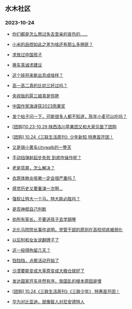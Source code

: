 ## 水木社区 
### 2023-10-24

+ [你们都是怎么熬过失去至亲的哀伤的……](https://www.mysmth.net/nForum/article/Tooooold/369148)

+ [小米的品控如此之差为啥还有那么多拥趸？](https://www.mysmth.net/nForum/article/DigiHome/1242906)

+ [求放过中国孩子](https://www.mysmth.net/nForum/article/FamilyLife/1766445559)

+ [换车真诚求建议](https://www.mysmth.net/nForum/article/GreenAuto/1390700)

+ [这个娃将来能出息成啥样？](https://www.mysmth.net/nForum/article/ChildEducation/2296184)

+ [高一高二真的比初三好过吗？](https://www.mysmth.net/nForum/article/PreUnivEdu/115513)

+ [央视版的扈三娘真是惊艳](https://www.mysmth.net/nForum/article/TV/1660069)

+ [中国作家海漄获2023雨果奖](https://www.mysmth.net/nForum/article/NetNovel/477662)

+ [发个帖子问一下，可能很多人都不知道，陈年小麦可以吃吗？](https://www.mysmth.net/nForum/article/Food/1692603)

+ [[团购]10.23-10.29 陕西洛川苹果团又和大家见面了团购](https://www.mysmth.net/nForum/article/ADAgent_TG/1311104)

+ [[团购] 10.24《三联生活周刊》少年新知 特惠首开团！](https://www.mysmth.net/nForum/article/ADAgent_TG/1311155)

+ [又是骑小黄车citywalk的一整天](https://www.mysmth.net/nForum/article/Tooooold/369518)

+ [手动挡弹射起步失败 到底咋操作呢？](https://www.mysmth.net/nForum/article/AutoWorld/1944708664)

+ [老是蓝屏，怎么解决？](https://www.mysmth.net/nForum/article/Hardware/4929296)

+ [衣原体肺炎咳嗽一定会很严重吗？](https://www.mysmth.net/nForum/article/Children/932712897)

+ [感觉历史又要重演一次啊…](https://www.mysmth.net/nForum/article/Stock/10686068)

+ [强软让特大一个马，特大能必胜吗？](https://www.mysmth.net/nForum/article/XiangQi/216056)

+ [是否神棍自己判断](https://www.mysmth.net/nForum/article/Stock/10686280)

+ [劝所有家长，不要送孩子去学钢琴](https://www.mysmth.net/nForum/article/ChildEducation/2296137)

+ [北化马院院长事件说明，党管干部的原则在高校彻底被弱化](https://www.mysmth.net/nForum/article/QingJiao/831300)

+ [以后别和女友说翻牌子了](https://www.mysmth.net/nForum/article/Joke/4135779)

+ [这一般得拘留几天？](https://www.mysmth.net/nForum/article/AutoWorld/1944709265)

+ [铛铛铛，点歌活动开始了](https://www.mysmth.net/nForum/article/OldSongs/400754)

+ [沙漠要能变成大草原变成大粮仓就好了](https://www.mysmth.net/nForum/article/Geography/552842)

+ [发达国家开车井然有序，我国乱的根本原因是慢](https://www.mysmth.net/nForum/article/AutoWorld/1944707555)

+ [[团购] 10.24《三联生活周刊》《三联少年》 特惠首开团！](https://www.mysmth.net/nForum/article/ADAgent_TG/1311155)

+ [华为对比亚迪，就像智人对尼安德特人](https://www.mysmth.net/nForum/article/GreenAuto/1391608)

